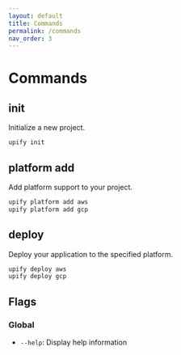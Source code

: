 ```yaml
---
layout: default
title: Commands
permalink: /commands
nav_order: 3
---
```


# Commands

## init
Initialize a new project.

```bash
upify init
```

## platform add
Add platform support to your project.

```bash
upify platform add aws
upify platform add gcp
```

## deploy
Deploy your application to the specified platform.

```bash
upify deploy aws
upify deploy gcp
```

## Flags

### Global
- `--help`: Display help information
